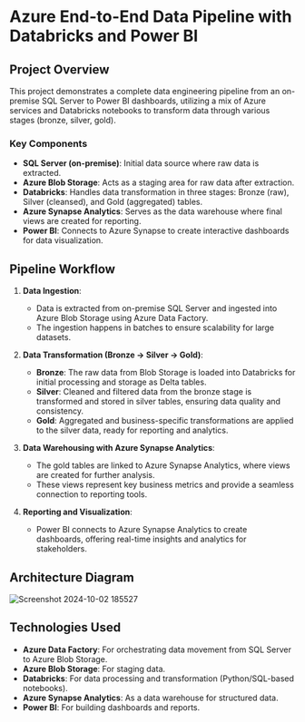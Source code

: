 # Azure End-to-End Data Pipeline with Databricks and Power BI

## Project Overview
This project demonstrates a complete data engineering pipeline from an on-premise SQL Server to Power BI dashboards, utilizing a mix of Azure services and Databricks notebooks to transform data through various stages (bronze, silver, gold).

### Key Components
- **SQL Server (on-premise)**: Initial data source where raw data is extracted.
- **Azure Blob Storage**: Acts as a staging area for raw data after extraction.
- **Databricks**: Handles data transformation in three stages: Bronze (raw), Silver (cleansed), and Gold (aggregated) tables.
- **Azure Synapse Analytics**: Serves as the data warehouse where final views are created for reporting.
- **Power BI**: Connects to Azure Synapse to create interactive dashboards for data visualization.

## Pipeline Workflow
1. **Data Ingestion**:
   - Data is extracted from on-premise SQL Server and ingested into Azure Blob Storage using Azure Data Factory.
   - The ingestion happens in batches to ensure scalability for large datasets.

2. **Data Transformation (Bronze → Silver → Gold)**:
   - **Bronze**: The raw data from Blob Storage is loaded into Databricks for initial processing and storage as Delta tables.
   - **Silver**: Cleaned and filtered data from the bronze stage is transformed and stored in silver tables, ensuring data quality and consistency.
   - **Gold**: Aggregated and business-specific transformations are applied to the silver data, ready for reporting and analytics.

3. **Data Warehousing with Azure Synapse Analytics**:
   - The gold tables are linked to Azure Synapse Analytics, where views are created for further analysis.
   - These views represent key business metrics and provide a seamless connection to reporting tools.

4. **Reporting and Visualization**:
   - Power BI connects to Azure Synapse Analytics to create dashboards, offering real-time insights and analytics for stakeholders.

## Architecture Diagram
![Screenshot 2024-10-02 185527](https://github.com/user-attachments/assets/ca5475a5-5566-4693-88a1-14be3f3adc35)


## Technologies Used
- **Azure Data Factory**: For orchestrating data movement from SQL Server to Azure Blob Storage.
- **Azure Blob Storage**: For staging data.
- **Databricks**: For data processing and transformation (Python/SQL-based notebooks).
- **Azure Synapse Analytics**: As a data warehouse for structured data.
- **Power BI**: For building dashboards and reports.
